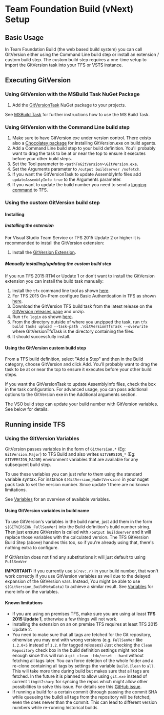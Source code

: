 # Team Foundation Build (vNext) Setup
## Basic Usage
In Team Foundation Build (the web based build system) you can call GitVersion either using the Command Line build step or install an extension / custom build step. The custom build step requires a one-time setup to import the GitVersion task into your TFS or VSTS instance.

## Executing GitVersion
### Using GitVersion with the MSBuild Task NuGet Package
1. Add the [GitVersionTask](https://www.nuget.org/packages/GitVersionTask/) NuGet package to your projects.

See [MSBuild Task](/usage/msbuild-task) for further instructions how to use the MS Build Task.

### Using GitVersion with the Command Line build step
1. Make sure to have GitVersion.exe under version control. There exists also a [Chocolatey package](https://chocolatey.org/packages/GitVersion.Portable) for installing GitVersion.exe on build agents.
2. Add a Command Line build step to your build definition. You'll probably want to drag the task to be at or near the top to ensure it executes before your other build steps.
3. Set the Tool parameter to `<pathToGitVersion>\GitVersion.exe`.
4. Set the Arguments parameter to `/output buildserver /nofetch`.
5. If you want the GitVersionTask to update AssemblyInfo files add `updateAssemblyInfo true` to the Arguments parameter. 
6. If you want to update the build number you need to send a [logging command](https://github.com/Microsoft/vso-agent-tasks/blob/master/docs/authoring/commands.md) to TFS.

### Using the custom GitVersion build step
#### Installing
##### Installing the extension
For Visual Studio Team Service or TFS 2015 Update 2 or higher it is recommonded to install the GitVersion extension:
1. Install the [GitVersion Extension](https://marketplace.visualstudio.com/items?itemName=gittools.gitversion).

##### Manually installing/updating the custom build step
If you run TFS 2015 RTM or Update 1 or don't want to install the GitVersion extension you can install the build task manually:
1. Install the `tfx` command line tool as shown [here](https://github.com/Microsoft/tfs-cli/blob/master/README.md#install).
2. For TFS 2015 On-Prem configure Basic Authentication in TFS as shown [here](https://github.com/Microsoft/tfs-cli/blob/master/docs/configureBasicAuth.md).
3. Download the GitVersion TFS build task from the latest release on the [GitVersion releases page](https://github.com/GitTools/GitVersion/releases) and unzip.
4. Run `tfx login` as shown [here](https://github.com/Microsoft/tfs-cli/blob/master/README.md#login).
5. From the directory outside of where you unzipped the task, run `tfx build tasks upload --task-path .\GitVersionTfsTask --overwrite` where GitVersionTfsTask is the directory containing the files.
6. It should successfully install.

#### Using the GitVersion custom build step
From a TFS build definition, select "Add a Step" and then in the Build category, choose GitVersion and click Add. You'll probably want to drag the task to be at or near the top to ensure it executes before your other build steps.

If you want the GitVersionTask to update AssemblyInfo files, check the box in the task configuration. For advanced usage, you can pass additional options to the GitVersion exe in the Additional arguments section.

The VSO build step can update your build number with GitVersion variables. See below for details.


## Running inside TFS
### Using the GitVersion Variables
GitVersion passes variables in the form of `GitVersion.*` (Eg: `GitVersion.Major`) to TFS Build and also writes `GITVERSION_*` (Eg: `GITVERSION_MAJOR`) environment variables that are available for any subsequent build step.

To use these variables you can just refer to them using the standard variable syntax. For instance `$(GitVersion_NuGetVersion)` in your nuget pack task to set the version number. Since update 1 there are no known limitations.

See [Variables](/more-info/variables/) for an overview of available variables.


#### Using GitVersion variables in build name
To use GitVersion's variables in the build name, just add them in the form `$(GITVERSION_FullSemVer)` into the Build definition's build number string. Then just ensure GitVersion is called with
`/output buildserver` and it will replace those variables with the calculated version.
The TFS GitVersion Build Step (above) handles this too, so if you're already using that, there's nothing extra to configure.

If GitVersion does not find any substitutions it will just default to using `FullSemVer`

**IMPORTANT:** If you currently use `$(rev:.r)` in your build number, that won't work correctly if you 
use GitVersion variables as well due to the delayed expansion of the GitVersion vars. Instead,
You might be able to use `$(GitVersion_BuildMetaData)` to achieve a similar result.
See [Variables](/more-info/variables/) for more info on the variables.

#### Known limitations
* If you are using on premises TFS, make sure you are using at least **TFS 2015 Update 1**, otherwise a few things will not work.
* Installing the extension on an on premise TFS requires at least TFS 2015 Update 2.
* You need to make sure that all tags are fetched for the Git repository, otherwise you may end with wrong versions (e.g. `FullSemVer` like `1.2.0+5` instead of `1.2.0` for tagged releases) 
Just checking the `Clean Repository` check box in the build definition settings might not be enough since this will run a `git clean -fdx/reset --hard` without fetching all tags later. 
You can force deletion of the whole folder and a re-clone containing all tags by settings the variable `Build.Clean` to `all`.
This will take more time during build but makes sure that all tags are fetched.
In the future it is planned to allow using `git.exe` instead of current `libgit2sharp` for syncing the repos which might allow other possibilities to solve this issue. 
For details see this [GitHub issue](https://github.com/Microsoft/vso-agent-tasks/issues/1218).
* If running a build for a certain commit (through passing the commit SHA while queueing the build) all tags from the repository will be fetched, even the ones newer than the commit.
This can lead to different version numbers while re-running historical builds.  
